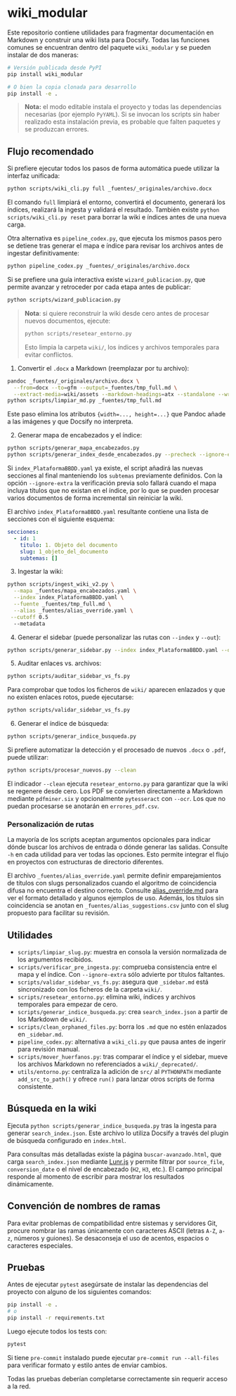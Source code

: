 # wiki_modular

Este repositorio contiene utilidades para fragmentar documentación en Markdown
y construir una wiki lista para Docsify. Todas las funciones comunes se
encuentran dentro del paquete `wiki_modular` y se pueden instalar de dos
maneras:

```bash
# Versión publicada desde PyPI
pip install wiki_modular

# O bien la copia clonada para desarrollo
pip install -e .
```

> **Nota:** el modo editable instala el proyecto y todas las dependencias
> necesarias (por ejemplo `PyYAML`). Si se invocan los scripts sin haber
> realizado esta instalación previa, es probable que falten paquetes y se
> produzcan errores.

## Flujo recomendado

Si prefiere ejecutar todos los pasos de forma automática puede utilizar la
interfaz unificada:

```bash
python scripts/wiki_cli.py full _fuentes/_originales/archivo.docx
```

El comando `full` limpiará el entorno, convertirá el documento, generará los
índices, realizará la ingesta y validará el resultado. También existe
`python scripts/wiki_cli.py reset` para borrar la wiki e índices antes de una
nueva carga.

Otra alternativa es `pipeline_codex.py`, que ejecuta los mismos pasos pero se
detiene tras generar el mapa e índice para revisar los archivos antes de
ingestar definitivamente:

```bash
python pipeline_codex.py _fuentes/_originales/archivo.docx
```

Si se prefiere una guía interactiva existe `wizard_publicacion.py`, que
permite avanzar y retroceder por cada etapa antes de publicar:

```bash
python scripts/wizard_publicacion.py
```

> **Nota**: si quiere reconstruir la wiki desde cero antes de procesar nuevos documentos, ejecute:
>
> ```bash
> python scripts/resetear_entorno.py
> ```
>
> Esto limpia la carpeta `wiki/`, los índices y archivos temporales para evitar conflictos.

1. Convertir el `.docx` a Markdown (reemplazar por tu archivo):

```bash
pandoc _fuentes/_originales/archivo.docx \
  --from=docx --to=gfm --output=_fuentes/tmp_full.md \
  --extract-media=wiki/assets --markdown-headings=atx --standalone --wrap=none
python scripts/limpiar_md.py _fuentes/tmp_full.md
```
Este paso elimina los atributos `{width=..., height=...}` que Pandoc añade a las
imágenes y que Docsify no interpreta.

2. Generar mapa de encabezados y el índice:

```bash
python scripts/generar_mapa_encabezados.py
python scripts/generar_index_desde_encabezados.py --precheck --ignore-extra
```

Si `index_PlataformaBBDD.yaml` ya existe, el script añadirá las nuevas secciones
al final manteniendo los `subtemas` previamente definidos. Con la opción
`--ignore-extra` la verificación previa solo fallará cuando el mapa incluya
títulos que no existan en el índice, por lo que se pueden procesar varios
documentos de forma incremental sin reiniciar la wiki.

El archivo `index_PlataformaBBDD.yaml` resultante contiene una lista de secciones con el siguiente esquema:

```yaml
secciones:
  - id: 1
    titulo: 1. Objeto del documento
    slug: 1_objeto_del_documento
    subtemas: []
```

3. Ingestar la wiki:

```bash
python scripts/ingest_wiki_v2.py \
  --mapa _fuentes/mapa_encabezados.yaml \
  --index index_PlataformaBBDD.yaml \
  --fuente _fuentes/tmp_full.md \
  --alias _fuentes/alias_override.yaml \
 --cutoff 0.5
  --metadata
```

4. Generar el sidebar (puede personalizar las rutas con `--index` y `--out`):

```bash
python scripts/generar_sidebar.py --index index_PlataformaBBDD.yaml --out _sidebar.md --tolerant
```

5. Auditar enlaces vs. archivos:

```bash
python scripts/auditar_sidebar_vs_fs.py
```

Para comprobar que todos los ficheros de `wiki/` aparecen enlazados y que no
existen enlaces rotos, puede ejecutarse:

```bash
python scripts/validar_sidebar_vs_fs.py
```

6. Generar el índice de búsqueda:

```bash
python scripts/generar_indice_busqueda.py
```

Si prefiere automatizar la detección y el procesado de nuevos `.docx` o `.pdf`, puede
utilizar:

```bash
python scripts/procesar_nuevos.py --clean
```

El indicador `--clean` ejecuta `resetear_entorno.py` para garantizar que la
wiki se regenere desde cero. Los PDF se convierten directamente a Markdown
mediante `pdfminer.six` y opcionalmente `pytesseract` con `--ocr`. Los que no
puedan procesarse se anotarán en `errores_pdf.csv`.

### Personalización de rutas

La mayoría de los scripts aceptan argumentos opcionales para indicar dónde
buscar los archivos de entrada o dónde generar las salidas. Consulte `-h` en
cada utilidad para ver todas las opciones. Esto permite integrar el flujo en
proyectos con estructuras de directorio diferentes.

El archivo `_fuentes/alias_override.yaml` permite definir emparejamientos de
títulos con slugs personalizados cuando el algoritmo de coincidencia difusa no
encuentra el destino correcto. Consulte [alias_override.md](alias_override.md)
para ver el formato detallado y algunos ejemplos de uso. Además, los títulos
sin coincidencia se anotan en `_fuentes/alias_suggestions.csv` junto con el slug
propuesto para facilitar su revisión.

## Utilidades

- `scripts/limpiar_slug.py`: muestra en consola la versión normalizada de los argumentos recibidos.
- `scripts/verificar_pre_ingesta.py`: comprueba consistencia entre el mapa y el índice. Con `--ignore-extra` sólo advierte por títulos faltantes.
- `scripts/validar_sidebar_vs_fs.py`: asegura que `_sidebar.md` está sincronizado con los ficheros de la carpeta `wiki/`.
- `scripts/resetear_entorno.py`: elimina wiki, índices y archivos temporales para empezar de cero.
- `scripts/generar_indice_busqueda.py`: crea `search_index.json` a partir de los Markdown de `wiki/`.
- `scripts/clean_orphaned_files.py`: borra los `.md` que no estén enlazados en `_sidebar.md`.
- `pipeline_codex.py`: alternativa a `wiki_cli.py` que pausa antes de ingerir para revisión manual.
- `scripts/mover_huerfanos.py`: tras comparar el índice y el sidebar, mueve los archivos Markdown no referenciados a `wiki/_deprecated/`.
- `utils/entorno.py`: centraliza la adición de `src/` al `PYTHONPATH` mediante `add_src_to_path()` y ofrece `run()` para lanzar otros scripts de forma consistente.

## Búsqueda en la wiki

Ejecuta `python scripts/generar_indice_busqueda.py` tras la ingesta para
generar `search_index.json`. Este archivo lo utiliza Docsify a través del
plugin de búsqueda configurado en `index.html`.

Para consultas más detalladas existe la página
`buscar-avanzado.html`, que carga `search_index.json` mediante
[Lunr.js](https://lunrjs.com/) y permite filtrar por `source_file`,
`conversion_date` o el nivel de encabezado (`H2`, `H3`, etc.). El
campo principal responde al momento de escribir para mostrar los
resultados dinámicamente.

## Convención de nombres de ramas

Para evitar problemas de compatibilidad entre sistemas y servidores Git,
procure nombrar las ramas únicamente con caracteres ASCII (letras
`A-Z`, `a-z`, números y guiones). Se desaconseja el uso de acentos,
espacios o caracteres especiales.

## Pruebas

Antes de ejecutar `pytest` asegúrsate de instalar las dependencias del
proyecto con alguno de los siguientes comandos:

```bash
pip install -e .
# o
pip install -r requirements.txt
```

Luego ejecute todos los tests con:

```bash
pytest
```

Si tiene `pre-commit` instalado puede ejecutar `pre-commit run --all-files` para
verificar formato y estilo antes de enviar cambios.

Todas las pruebas deberían completarse correctamente sin requerir acceso a la red.
